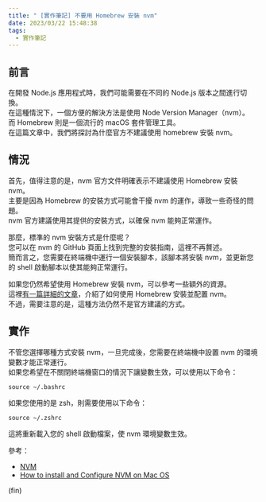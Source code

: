 ```yaml
---
title: " [實作筆記] 不要用 Homebrew 安裝 nvm"
date: 2023/03/22 15:48:38
tags:
  - 實作筆記
---
```


## 前言

在開發 Node.js 應用程式時，我們可能需要在不同的 Node.js 版本之間進行切換。  
在這種情況下，一個方便的解決方法是使用 Node Version Manager（nvm）。  
而 Homebrew 則是一個流行的 macOS 套件管理工具。  
在這篇文章中，我們將探討為什麼官方不建議使用 homebrew 安裝 nvm。

## 情況

首先，值得注意的是，nvm 官方文件明確表示不建議使用 Homebrew 安裝 nvm。  
主要是因為 Homebrew 的安裝方式可能會干擾 nvm 的運作，導致一些奇怪的問題。  
nvm 官方建議使用其提供的安裝方式，以確保 nvm 能夠正常運作。

那麼，標準的 nvm 安裝方式是什麼呢？  
您可以在 nvm 的 GitHub 頁面上找到完整的安裝指南，這裡不再贅述。  
簡而言之，您需要在終端機中運行一個安裝腳本，該腳本將安裝 nvm，並更新您的 shell 啟動腳本以使其能夠正常運行。

如果您仍然希望使用 Homebrew 安裝 nvm，可以參考一些額外的資源。  
這裡[有一篇詳細的文章](https://collabnix.com/how-to-install-and-configure-nvm-on-mac-os/)，介紹了如何使用 Homebrew 安裝並配置 nvm。  
不過，需要注意的是，這種方法仍然不是官方建議的方式。

## 實作

不管您選擇哪種方式安裝 nvm，一旦完成後，您需要在終端機中設置 nvm 的環境變數才能正常運行。  
如果您希望在不關閉終端機窗口的情況下讓變數生效，可以使用以下命令：

```terminal
source ~/.bashrc
```

如果您使用的是 zsh，則需要使用以下命令：

```terminal
source ~/.zshrc
```

這將重新載入您的 shell 啟動檔案，使 nvm 環境變數生效。

參考：

- [NVM](https://github.com/nvm-sh/nvm#installing-and-updating)
- [How to install and Configure NVM on Mac OS](https://collabnix.com/how-to-install-and-configure-nvm-on-mac-os/)

(fin)
